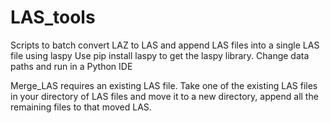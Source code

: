 # LAS_tools
Scripts to batch convert LAZ to LAS and append LAS files into a single LAS file using laspy
Use pip install laspy to get the laspy library.
Change data paths and run in a Python IDE

Merge_LAS requires an existing LAS file.  Take one of the existing LAS files in your directory of LAS files and move it to a new directory, append all the remaining files to that moved LAS.

